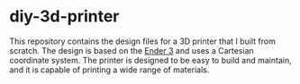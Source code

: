 # diy-3d-printer

This repository contains the design files for a 3D printer that I built from scratch. The design is based on the [Ender 3](https://www.creality.com/products/ender-3-3d-printer) and uses a Cartesian coordinate system. The printer is designed to be easy to build and maintain, and it is capable of printing a wide range of materials.